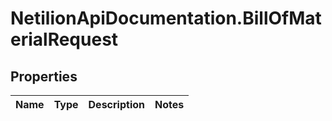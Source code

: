 # NetilionApiDocumentation.BillOfMaterialRequest

## Properties
Name | Type | Description | Notes
------------ | ------------- | ------------- | -------------
